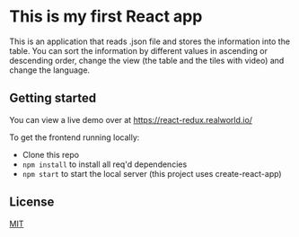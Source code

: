 # This is my first React app

This is an application that reads .json file and stores the information into the table.
You can sort the information by different values in ascending or descending order, change the view (the table and the tiles with video) and change the language.

## Getting started

You can view a live demo over at https://react-redux.realworld.io/

To get the frontend running locally:

- Clone this repo
- `npm install` to install all req'd dependencies
- `npm start` to start the local server (this project uses create-react-app)



## License
[MIT](https://choosealicense.com/licenses/mit/)